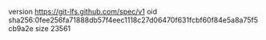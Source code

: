 version https://git-lfs.github.com/spec/v1
oid sha256:0fee256fa71888db57f4eec1118c27d06470f631fcbf60f84e5a8a75f5cb9a2e
size 23561
